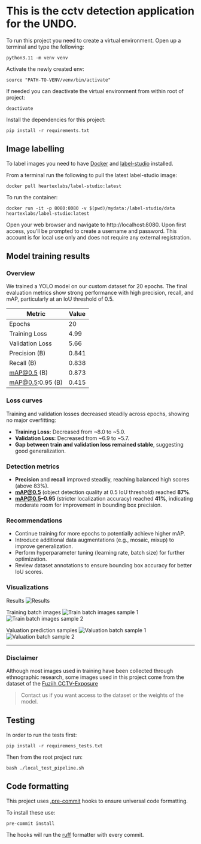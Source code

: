 # This is the cctv detection application for the UNDO.

To run this project you need to create a virtual environment. Open up a terminal and type the following:

```commandline
python3.11 -m venv venv
```

Activate the newly created env:

```commandline
source "PATH-TO-VENV/venv/bin/activate"
```

If needed you can deactivate the virtual environment from within root of project:

```commandline
deactivate
```

Install the dependencies for this project:

```commandline
pip install -r requirements.txt
```

## Image labelling
To label images you need to have [Docker](https://www.docker.com) and [label-studio](https://labelstud.io) installed.

From a terminal run the following to pull the latest label-studio image:

```commandline
docker pull heartexlabs/label-studio:latest
```

To run the container:

```commandline
docker run -it -p 8080:8080 -v $(pwd)/mydata:/label-studio/data heartexlabs/label-studio:latest
```

Open your web browser and navigate to http://localhost:8080.
Upon first access, you’ll be prompted to create a username and password. 
This account is for local use only and does not require any external registration.

## Model training results

### Overview
We trained a YOLO model on our custom dataset for 20 epochs. The final evaluation metrics show strong performance with high precision, recall, and mAP, particularly at an IoU threshold of 0.5.

| Metric             | Value    |
|--------------------|----------|
| Epochs             | 20       |
| Training Loss      | 4.99     |
| Validation Loss    | 5.66     |
| Precision (B)      | 0.841    |
| Recall (B)         | 0.838    |
| mAP@0.5 (B)        | 0.873    |
| mAP@0.5:0.95 (B)   | 0.415    |

### Loss curves
Training and validation losses decreased steadily across epochs, showing no major overfitting:

- **Training Loss:** Decreased from ~8.0 to ~5.0.
- **Validation Loss:** Decreased from ~6.9 to ~5.7.
- **Gap between train and validation loss remained stable**, suggesting good generalization.

### Detection metrics
- **Precision** and **recall** improved steadily, reaching balanced high scores (above 83%).
- **mAP@0.5** (object detection quality at 0.5 IoU threshold) reached **87%**.
- **mAP@0.5–0.95** (stricter localization accuracy) reached **41%**, indicating moderate room for improvement in bounding box precision.

### Recommendations
- Continue training for more epochs to potentially achieve higher mAP.
- Introduce additional data augmentations (e.g., mosaic, mixup) to improve generalization.
- Perform hyperparameter tuning (learning rate, batch size) for further optimization.
- Review dataset annotations to ensure bounding box accuracy for better IoU scores.

### Visualizations
Results
![Results](samples/results.png)

Training batch images
![Train batch images sample 1](samples/train_batch2.jpg)
![Train batch images sample 2](samples/train_batch351.jpg)

Valuation prediction samples
![Valuation batch sample 1](samples/val_batch0_pred.jpg)
![Valuation batch sample 2](samples/val_batch1_pred.jpg)

---

### Disclaimer
Although most images used in training have been collected through ethnographic research,
some images used in this project come from the dataset of the [Fuziih CCTV-Exposure](https://github.com/Fuziih/cctv-exposure/tree/main)

> Contact us if you want access to the dataset or the weights of the model.

## Testing 
In order to run the tests first:

```commandline
pip install -r requiremens_tests.txt
```

Then from the root project run:

```commandline
bash ./local_test_pipeline.sh
```

## Code formatting

This project uses [.pre-commit](https://pre-commit.com) hooks to ensure universal code formatting.

To install these use:

```commandline
pre-commit install
```

The hooks will run the [ruff](https://docs.astral.sh/ruff/) formatter with every commit.